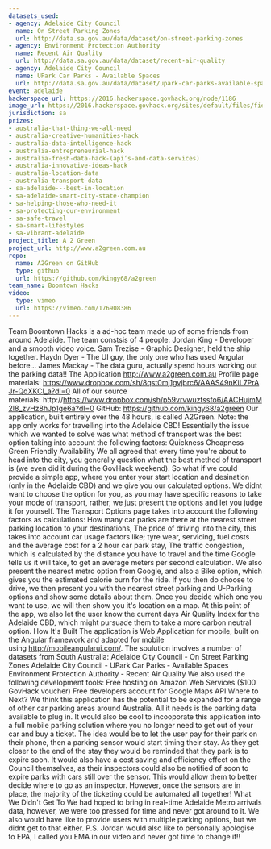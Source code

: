 ```yaml
---
datasets_used:
- agency: Adelaide City Council
  name: On Street Parking Zones
  url: http://data.sa.gov.au/data/dataset/on-street-parking-zones
- agency: Environment Protection Authority
  name: Recent Air Quality
  url: http://data.sa.gov.au/data/dataset/recent-air-quality
- agency: Adelaide City Council
  name: UPark Car Parks - Available Spaces
  url: http://data.sa.gov.au/data/dataset/upark-car-parks-available-spaces
event: adelaide
hackerspace_url: https://2016.hackerspace.govhack.org/node/1186
image_url: https://2016.hackerspace.govhack.org/sites/default/files/field/image/BT_Logo_Set_Full%20Logo.png
jurisdiction: sa
prizes:
- australia-that-thing-we-all-need
- australia-creative-humanities-hack
- australia-data-intelligence-hack
- australia-entrepreneurial-hack
- australia-fresh-data-hack-(api’s-and-data-services)
- australia-innovative-ideas-hack
- australia-location-data
- australia-transport-data
- sa-adelaide---best-in-location
- sa-adelaide-smart-city-state-champion
- sa-helping-those-who-need-it
- sa-protecting-our-environment
- sa-safe-travel
- sa-smart-lifestyles
- sa-vibrant-adelaide
project_title: A 2 Green
project_url: http://www.a2green.com.au
repo:
  name: A2Green on GitHub
  type: github
  url: https://github.com/kingy68/a2green
team_name: Boomtown Hacks
video:
  type: vimeo
  url: https://vimeo.com/176908386
---
```


Team Boomtown Hacks is a ad-hoc team made up of some friends from around Adelaide. The team constsis of 4 people:
Jordan King - Developer and a smooth video voice.
Sam Trezise - Graphic Designer, held the ship together.
Haydn Dyer - The UI guy, the only one who has used Angular before...
James Mackay - The data guru, actually spend hours working out the parking data!!
The Application
http://www.a2green.com.au
Profile page materials: https://www.dropbox.com/sh/8qst0mj1gvjbrc6/AAAS49nKiL7PrAJr-QdXKCI_a?dl=0
All of our source materials: http://https://www.dropbox.com/sh/p59vrvwuztssfo6/AACHujmM2l8_zvHz8hJp1ge6a?dl=0
GitHub: https://github.com/kingy68/a2green
Our application, built entirely over the 48 hours, is called A2Green.
Note: the app only works for travelling into the Adelaide CBD!
Essentially the issue which we wanted to solve was what method of transport was the best option taking into account the following factors:
Quickness
Cheapness
Green Friendly
Availability
We all agreed that every time you're about to head into the city, you generally question what the best method of transport is (we even did it during the GovHack weekend). So what if we could provide a simple app, where you enter your start location and desination (only in the Adelaide CBD) and we give you our calculated options. We didnt want to choose the option for you, as you may have specific reasons to take your mode of transport, rather, we just present the options and let you judge it for yourself.
The Transport Options page takes into account the following factors as calculations:
How many car parks are there at the nearest street parking location to your destinations,
The price of driving into the city, this takes into account car usage factors like; tyre wear, servicing, fuel costs and the average cost for a 2 hour car park stay,
The traffic congestion, which is calculated by the distance you have to travel and the time Google tells us it will take, to get an average meters per second calculation.
We also present the nearest metro option from Google, and also a Bike option, which gives you the estimated calorie burn for the ride.
If you then do choose to drive, we then present you with the nearest street parking and U-Parking options and show some details about them. Once you decide which one you want to use, we will then show you it's location on a map. At this point of the app, we also let the user know the current days Air Quality Index for the Adelaide CBD, which might pursuade them to take a more carbon neutral option.
How It's Built
The application is Web Application for mobile, built on the Angular framework and adapted for mobile using http://mobileangularui.com/.
The soulution involves a number of datasets from South Australia:
Adelaide City Council - On Street Parking Zones
Adelaide City Council - UPark Car Parks - Available Spaces
Environment Protection Authority - Recent Air Quality
We also used the following development tools:
Free hosting on Amazon Web Services ($100 GovHack voucher)
Free developers account for Google Maps API
Where to Next?
We think this application has the potential to be expanded for a range of other car parking areas around Australia. All it needs is the parking data available to plug in. It would also be cool to incooporate this application into a full mobile parking solution where you no longer need to get out of your car and buy a ticket. The idea would be to let the user pay for their park on their phone, then a parking sensor would start timing their stay. As they get closer to the end of the stay they would be reminded that they park is to expire soon. It would also have a cost saving and efficiency effect on the Council themselves, as their inspectors could also be notified of soon to expire parks with cars still over the sensor. This would allow them to better decide where to go as an inspector. However, once the sensors are in place, the majority of the ticketing could be automated all together!
What We Didn't Get To
We had hoped to bring in real-time Adelaide Metro arrivals data, however, we were too pressed for time and never got around to it.
We also would have like to provide users with multiple parking options, but we didnt get to that either.
P.S. Jordan would also like to personally apologise to EPA, I called you EMA in our video and never got time to change it!!